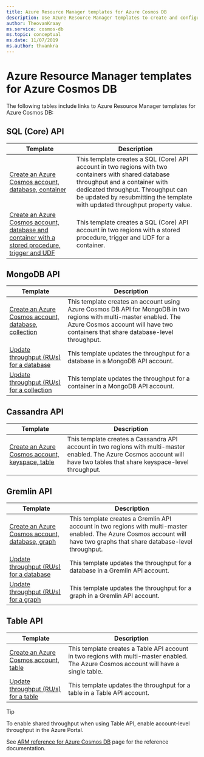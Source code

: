 ```yaml
---
title: Azure Resource Manager templates for Azure Cosmos DB
description: Use Azure Resource Manager templates to create and configure Azure Cosmos DB. 
author: TheovanKraay
ms.service: cosmos-db
ms.topic: conceptual
ms.date: 11/07/2019
ms.author: thvankra
---
```


# Azure Resource Manager templates for Azure Cosmos DB

The following tables include links to Azure Resource Manager templates for Azure Cosmos DB:

## SQL (Core) API

|**Template**|**Description**|
|---|---|
|[Create an Azure Cosmos account, database, container](manage-sql-with-resource-manager.md#create-resource) | This template creates a SQL (Core) API account in two regions with two containers with shared database throughput and a container with dedicated throughput. Throughput can be updated by resubmitting the template with updated throughput property value. |
|[Create an Azure Cosmos account, database and container with a stored procedure, trigger and UDF](manage-sql-with-resource-manager.md#create-sproc) | This template creates a SQL (Core) API account in two regions with a stored procedure, trigger and UDF for a container. |

## MongoDB API

|**Template**|**Description**|
|---| ---|
|[Create an Azure Cosmos account, database, collection](manage-mongodb-with-resource-manager.md#create-resource) | This template creates an account using Azure Cosmos DB API for MongoDB in two regions with multi-master enabled. The Azure Cosmos account will have two containers that share database-level throughput. |
|[Update throughput (RU/s) for a database](manage-mongodb-with-resource-manager.md#database-ru-update) | This template updates the throughput for a database in a MongoDB API account. |
|[Update throughput (RU/s) for a collection](manage-mongodb-with-resource-manager.md#collection-ru-update) | This template updates the throughput for a container in a MongoDB API account. |

## Cassandra API

|**Template**|**Description**|
|---| ---|
|[Create an Azure Cosmos account, keyspace, table](manage-cassandra-with-resource-manager.md#create-resource) | This template creates a Cassandra API account in two regions with multi-master enabled. The Azure Cosmos account will have two tables that share keyspace-level throughput. |

## Gremlin API

|**Template**|**Description**|
|---| ---|
|[Create an Azure Cosmos account, database, graph](manage-gremlin-with-resource-manager.md#create-resource) | This template creates a Gremlin API account in two regions with multi-master enabled. The Azure Cosmos account will have two graphs that share database-level throughput. |
|[Update throughput (RU/s) for a database](manage-gremlin-with-resource-manager.md#database-ru-update) | This template updates the throughput for a database in a Gremlin API account. |
|[Update throughput (RU/s) for a graph](manage-gremlin-with-resource-manager.md#graph-ru-update) | This template updates the throughput for a graph in a Gremlin API account. |

## Table API

|**Template**|**Description**|
|---| ---|
|[Create an Azure Cosmos account, table](manage-table-with-resource-manager.md#create-resource) | This template  creates a Table API account in two regions with multi-master enabled. The Azure Cosmos account will have a single table. |
|[Update throughput (RU/s) for a table](manage-table-with-resource-manager.md#table-ru-update) | This template updates the throughput for a table in a Table API account. |

> [!TIP]
> To enable shared throughput when using Table API, enable account-level throughput in the Azure Portal.

See [ARM reference for Azure Cosmos DB](/azure/templates/microsoft.documentdb/allversions) page for the reference documentation.
